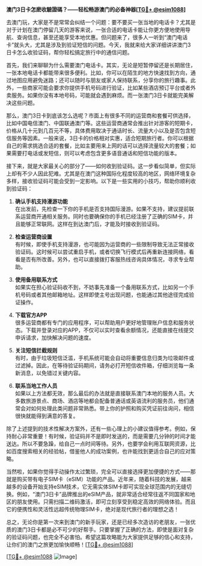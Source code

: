 **澳门3日卡怎麽收驗證碼？——轻松畅游澳门的必备神器[[TG💪+ @esim1088](https://t.me/s/esim1088)]**

去澳门玩，大家是不是常常会纠结一个问题：要不要买一张当地的电话卡？尤其是对于计划在澳门停留几天的游客来说，一张合适的电话卡能让你更方便地使用导航、查询信息，甚至还能享受本地优惠。但问题来了，很多人一听到“澳门电话卡”就头大，尤其是涉及到验证短信的问题。今天，我就来给大家详细讲讲澳门3日卡怎么收验证码，帮你轻松搞定旅行中的通信问题。

首先，我们来聊聊为什么需要澳门电话卡。其实，无论是短暂停留还是长期居住，一张本地电话卡都能带来很多便利。比如，你可以在陌生的地方快速找到方向，通过地图应用避免迷路；还可以随时与朋友或家人保持联系，分享你的旅行趣事。此外，一些商家可能会要求你提供手机号码进行验证，比如某些酒店预订平台或者外卖服务。如果你没有本地号码，可能就会遇到麻烦。而一张澳门3日卡就能完美解决这些问题。

那么，澳门3日卡到底该怎么选呢？市面上有很多不同的运营商和套餐可供选择，比如中国电信澳门、中国联通澳门等。这些运营商通常会推出针对游客的短期卡，价格从几十元到几百元不等，具体费用取决于通话时长、流量大小以及是否包含短信服务等因素。一般来说，3日卡的价格相对实惠，适合短期旅行者。你可以根据自己的需求挑选合适的套餐，比如主要用来上网的话可以选择流量较大的套餐；如果需要打电话或发短信，则可以考虑包含更多语音通话和短信功能的版本。

接下来，就是大家最关心的部分了——如何收到验证码。这一步看似简单，但实际上却有不少人因此犯难。尤其是在澳门这种国际化程度较高的地区，网络环境复杂多样，接收验证码可能会受到一定影响。以下是一些实用的小技巧，帮助你顺利收到验证码：

1. **确认手机支持漫游功能**  
   在出发前，先检查一下你的手机是否支持国际漫游。如果不支持，建议提前联系运营商开通相关服务。同时也要确保你的手机已经注册了正确的SIM卡，并且能够正常联网。这样在到达澳门后，才能及时接收到验证码。

2. **检查运营商设置**  
   有时候，即使手机支持漫游，也可能因为运营商的一些限制导致无法正常接收验证码。这时候可以尝试重启手机，或者切换飞行模式后再重新连接网络，看看是否有所改善。另外，也可以直接拨打客服热线咨询具体情况，寻求专业帮助。

3. **使用备用联系方式**  
   如果实在担心验证码收不到，不妨事先准备一个备用联系方式，比如另一个手机号码或者其他邮箱地址。这样即使主号出现问题，也能通过其他途径完成验证操作。

4. **下载官方APP**  
   很多运营商都有专门的应用程序，可以帮助用户更好地管理账户信息和服务状态。下载并登录对应的APP，不仅可以实时查看余额情况，还能直接在线提交申诉请求，加快解决问题的速度。

5. **关注短信拦截规则**  
   有时，由于垃圾短信泛滥，手机系统可能会自动将重要信息归类为垃圾邮件或过滤掉。因此，在等待验证码期间，请务必打开短信收件箱，仔细浏览每一条新消息，以免错过关键内容。

6. **联系当地工作人员**  
   如果以上方法都无效，那么最后的办法就是直接联系澳门本地的服务人员。大多数旅游景点、商场、酒店等地都会配备普通话或英语流利的服务员，他们通常会对如何处理此类问题非常熟悉。带上你的护照和购买凭证前往询问，相信很快就能得到满意的答复。

除了上述提到的技术性解决方案外，还有一些心理上的小建议值得参考。例如，保持耐心非常重要！有时候，验证码并不是即时发送的，而是需要几分钟的时间才能送达。所以不要急躁，给自己一点时间等待。另外，也要学会利用互联网资源，比如百度搜索相关的经验帖，借鉴他人的成功案例，也许能找到更适合自己的应对策略。

当然啦，如果你觉得手动操作太过繁琐，完全可以直接选择更加便捷的方式——那就是购买带有电子SIM卡（eSIM）功能的产品。近年来，随着科技的发展，越来越多的设备开始支持eSIM技术，它无需实体SIM卡即可实现全球范围内的无缝切换。例如，“澳门3日卡”品牌推出的eSIM产品，就非常适合经常往返不同国家和地区的朋友使用。只需扫描二维码激活，即可立刻享受到稳定高效的网络体验。而且它的便携性和灵活性远超传统物理SIM卡，绝对是现代旅行者的理想之选！

总之，无论你是第一次来到澳门的新手玩家，还是已经多次造访的老朋友，一张优质的澳门3日卡都是必不可少的好帮手。只要掌握了正确的方法，即使是面对复杂的验证码问题，也完全不必害怕。希望这篇攻略能为大家提供足够的信心和支持，让你们的澳门之旅更加愉快顺畅！[[TG💪+ @esim1088](https://t.me/s/esim1088)]

[[TG💪+ @esim1088](https://t.me/s/esim1088) ![Image](https://i.postimg.cc/4NQfJmqS/Snipaste-2025-05-13-00-14-12.png)]